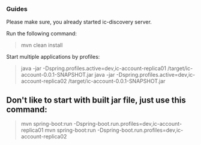 ### Guides

Please make sure, you already started ic-discovery server.

Run the following command:

> mvn clean install

Start multiple applications by profiles:

> java -jar -Dspring.profiles.active=dev,ic-account-replica01 /target/ic-account-0.0.1-SNAPSHOT.jar
> java -jar -Dspring.profiles.active=dev,ic-account-replica02 /target/ic-account-0.0.1-SNAPSHOT.jar

## Don't like to start with built jar file, just use this command:

> mvn spring-boot:run -Dspring-boot.run.profiles=dev,ic-account-replica01
> mvn spring-boot:run -Dspring-boot.run.profiles=dev,ic-account-replica02

